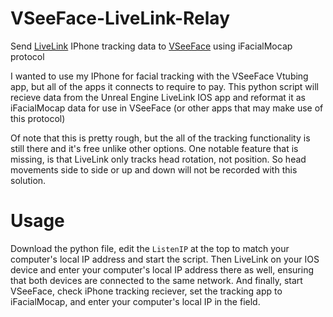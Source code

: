 # VSeeFace-LiveLink-Relay
Send [LiveLink](https://apps.apple.com/us/app/live-link-face/id1495370836) IPhone tracking data to [VSeeFace](https://github.com/emilianavt/VSeeFaceSDK) using iFacialMocap protocol

I wanted to use my IPhone for facial tracking with the VSeeFace Vtubing app, but all of the apps it connects to require to pay.
This python script will recieve data from the Unreal Engine LiveLink IOS app and reformat it as iFacialMocap data for use in VSeeFace (or other apps that may make use of this protocol)

Of note that this is pretty rough, but the all of the tracking functionality is still there and it's free unlike other options.
One notable feature that is missing, is that LiveLink only tracks head rotation, not position. So head movements side to side or up and down will not be recorded with this solution.

# Usage
Download the python file, edit the `ListenIP` at the top to match your computer's local IP address and start the script. Then LiveLink on your IOS device and enter your computer's local IP address there as well, ensuring that both devices are connected to the same network. And finally, start VSeeFace, check iPhone tracking reciever, set the tracking app to iFacialMocap, and enter your computer's local IP in the field.
